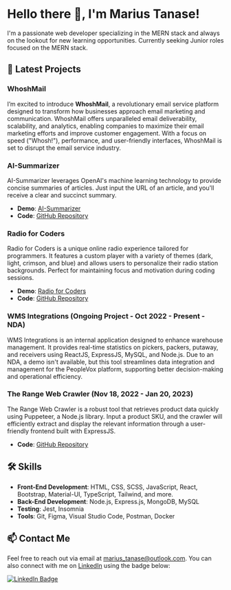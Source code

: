 # Hello there 👋, I'm Marius Tanase!

I'm a passionate web developer specializing in the MERN stack and always on the lookout for new learning opportunities. Currently seeking Junior roles focused on the MERN stack.

## 🌟 Latest Projects

### **WhoshMail**

I’m excited to introduce **WhoshMail**, a revolutionary email service platform designed to transform how businesses approach email marketing and communication. WhoshMail offers unparalleled email deliverability, scalability, and analytics, enabling companies to maximize their email marketing efforts and improve customer engagement. With a focus on speed ("Whosh!"), performance, and user-friendly interfaces, WhoshMail is set to disrupt the email service industry.

### **AI-Summarizer**

AI-Summarizer leverages OpenAI's machine learning technology to provide concise summaries of articles. Just input the URL of an article, and you'll receive a clear and succinct summary.

- **Demo**: [AI-Summarizer](https://aisummz.vercel.app/)
- **Code**: [GitHub Repository](https://github.com/MariusTanase/AI-Summarizer)

### **Radio for Coders**

Radio for Coders is a unique online radio experience tailored for programmers. It features a custom player with a variety of themes (dark, light, crimson, and blue) and allows users to personalize their radio station backgrounds. Perfect for maintaining focus and motivation during coding sessions.

- **Demo**: [Radio for Coders](https://radio-mt.vercel.app/)
- **Code**: [GitHub Repository](https://github.com/MariusTanase/RadioMT)

### **WMS Integrations** (Ongoing Project - Oct 2022 - Present - NDA)

WMS Integrations is an internal application designed to enhance warehouse management. It provides real-time statistics on pickers, packers, putaway, and receivers using ReactJS, ExpressJS, MySQL, and Node.js. Due to an NDA, a demo isn't available, but this tool streamlines data integration and management for the PeopleVox platform, supporting better decision-making and operational efficiency.

### **The Range Web Crawler** (Nov 18, 2022 - Jan 20, 2023)

The Range Web Crawler is a robust tool that retrieves product data quickly using Puppeteer, a Node.js library. Input a product SKU, and the crawler will efficiently extract and display the relevant information through a user-friendly frontend built with ExpressJS.

- **Code**: [GitHub Repository](https://github.com/MariusTanase/The-Range-Web-Crawler)

## 🛠️ Skills

- **Front-End Development**: HTML, CSS, SCSS, JavaScript, React, Bootstrap, Material-UI, TypeScript, Tailwind, and more.
- **Back-End Development**: Node.js, Express.js, MongoDB, MySQL
- **Testing**: Jest, Insomnia
- **Tools**: Git, Figma, Visual Studio Code, Postman, Docker

## 📫 Contact Me

Feel free to reach out via email at [marius_tanase@outlook.com](mailto:marius_tanase@outlook.com). You can also connect with me on [LinkedIn](https://www.linkedin.com/in/marius-tanase/) using the badge below:

[![LinkedIn Badge](https://img.shields.io/badge/-Marius_Tanase-blue?style=flat-square&logo=Linkedin&logoColor=white&link=https://www.linkedin.com/in/marius-tanase/)](https://www.linkedin.com/in/marius-tanase/)
